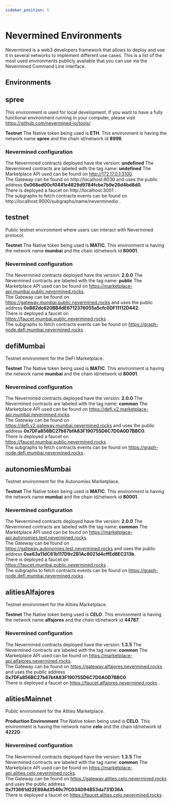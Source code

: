 ```yaml
---
sidebar_position: 5
---
```


# Nevermined Environments

Nevermined is a web3 developers framework that allows to deploy and use it in several networks to implement different use cases. This is a list of the most used environments publicly available that you can use via the Nevermined Command Line interface.

## Environments


## spree
This environment is used for local development. If you want to have a fully functional environment running in your computer, please visit https://github.com/nevermined-io/tools/<br/>

 **Testnet** 
The Native token being used is **ETH**. This environment is having the network name **spree** and the chain id/network id **8996**. <br/>

### Nevermined configuration 

 The Nevermined contracts deployed have the version: **undefined**  The Nevermined contracts are labeled with the tag name: **undefined** 
The Marketplace API used can be found on http://172.17.0.1:3100. <br/>
The Gateway can be found on http://localhost:8030 and uses the public address **0x068ed00cf0441e4829d9784fcbe7b9e26d4bd8d0**.<br/>
 There is deployed a faucet on http://localhost:3001 .<br/> The subgraphs to fetch contracts events can be found on http://localhost:9000/subgraphs/name/neverminedio .<br/>

## testnet
Public testnet environment where users can interact with Nevermined protocol.<br/>

 **Testnet** 
The Native token being used is **MATIC**. This environment is having the network name **mumbai** and the chain id/network id **80001**. <br/>

### Nevermined configuration 

 The Nevermined contracts deployed have the version: **2.0.0**  The Nevermined contracts are labeled with the tag name: **public** 
The Marketplace API used can be found on https://marketplace-api.mumbai.public.nevermined.rocks. <br/>
The Gateway can be found on https://gateway.mumbai.public.nevermined.rocks and uses the public address **0xB82dc620BB4dE6712376055a5cfc0DF11112D442**.<br/>
 There is deployed a faucet on https://faucet.mumbai.public.nevermined.rocks .<br/> The subgraphs to fetch contracts events can be found on https://graph-node.defi.mumbai.nevermined.rocks .<br/>

## defiMumbai
Testnet environment for the DeFi Marketplace.<br/>

 **Testnet** 
The Native token being used is **MATIC**. This environment is having the network name **mumbai** and the chain id/network id **80001**. <br/>

### Nevermined configuration 

 The Nevermined contracts deployed have the version: **2.0.0**  The Nevermined contracts are labeled with the tag name: **common** 
The Marketplace API used can be found on https://defi.v2.marketplace-api.mumbai.nevermined.rocks. <br/>
The Gateway can be found on https://defi.v2.gateway.mumbai.nevermined.rocks and uses the public address **0x7DFa856BC27b67bfA83F190755D6C7D0A0D7BBC0**.<br/>
 There is deployed a faucet on https://faucet.mumbai.public.nevermined.rocks .<br/> The subgraphs to fetch contracts events can be found on https://graph-node.defi.mumbai.nevermined.rocks .<br/>

## autonomiesMumbai
Testnet environment for the Autonomies Marketplace.<br/>

 **Testnet** 
The Native token being used is **MATIC**. This environment is having the network name **mumbai** and the chain id/network id **80001**. <br/>

### Nevermined configuration 

 The Nevermined contracts deployed have the version: **2.0.0**  The Nevermined contracts are labeled with the tag name: **common** 
The Marketplace API used can be found on https://marketplace-api.autonomies.test.nevermined.rocks. <br/>
The Gateway can be found on https://gateway.autonomies.test.nevermined.rocks and uses the public address **0xe63a11dC61b117D9c2B1Ac8021d4cffEd8EC213b**.<br/>
 There is deployed a faucet on https://faucet.mumbai.public.nevermined.rocks .<br/> The subgraphs to fetch contracts events can be found on https://graph-node.defi.mumbai.nevermined.rocks .<br/>

## alitiesAlfajores
Testnet environment for the Alities Marketplace.<br/>

 **Testnet** 
The Native token being used is **CELO**. This environment is having the network name **alfajores** and the chain id/network id **44787**. <br/>

### Nevermined configuration 

 The Nevermined contracts deployed have the version: **1.3.5**  The Nevermined contracts are labeled with the tag name: **common** 
The Marketplace API used can be found on https://marketplace-api.alfajores.nevermined.rocks. <br/>
The Gateway can be found on https://gateway.alfajores.nevermined.rocks and uses the public address **0x7DFa856BC27b67bfA83F190755D6C7D0A0D7BBC0**.<br/>
 There is deployed a faucet on https://faucet.alfajores.nevermined.rocks .<br/>

## alitiesMainnet
Public environment for the Alities Marketplace.<br/>

 **Production Environment** 
The Native token being used is **CELO**. This environment is having the network name **celo** and the chain id/network id **42220**. <br/>

### Nevermined configuration 

 The Nevermined contracts deployed have the version: **1.3.5**  The Nevermined contracts are labeled with the tag name: **common** 
The Marketplace API used can be found on https://marketplace-api.alities.celo.nevermined.rocks. <br/>
The Gateway can be found on https://gateway.alities.celo.nevermined.rocks and uses the public address **0x7f3661d22E89Ad3549c7fC034D94B53da731D36A**.<br/>
 There is deployed a faucet on https://faucet.alities.celo.nevermined.rocks .<br/>
